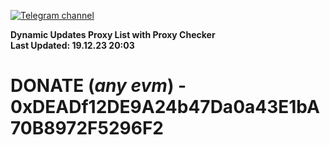 [![Telegram channel](https://img.shields.io/endpoint?url=https://runkit.io/damiankrawczyk/telegram-badge/branches/master?url=https://t.me/n4z4v0d)](https://t.me/n4z4v0d) 

**Dynamic Updates Proxy List with Proxy Checker**  
**Last Updated: 19.12.23 20:03**

# DONATE (_any evm_) - 0xDEADf12DE9A24b47Da0a43E1bA70B8972F5296F2
